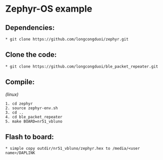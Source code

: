 Zephyr-OS example
=================

Dependencies:
-------------
	* git clone https://github.com/longcongduoi/zephyr.git

Clone the code:
---------------
	* git clone https://github.com/longcongduoi/ble_packet_repeater.git
	
Compile:
--------
*(linux)*  
	
	1. cd zephyr
	2. source zephyr-env.sh
	3. cd ..
	4. cd ble_packet_repeater
	5. make BOARD=nr51_vbluno
	
Flash to board:
---------------
	* simple copy outdir/nr51_vbluno/zephyr.hex to /media/<user name>/DAPLINK
	 
	

